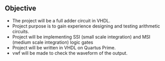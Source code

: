 ## Objective ##

- The project will be a full adder circuit in VHDL.
- Project purpose is to gain experience designing and testing arithmetic circuits.
- Project will be implementing SSI (small scale integration) and MSI (medium scale integration) logic gates
- Project will be written in VHDL on Quartus Prime.
- vwf will be made to check the waveform of the output.